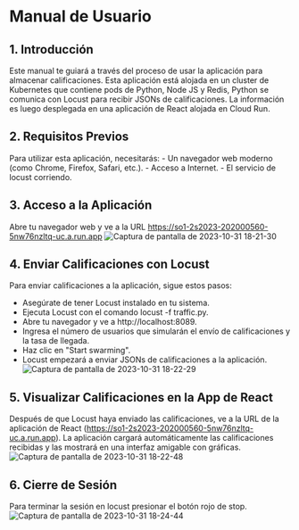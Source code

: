 # Manual de Usuario

## 1. Introducción
Este manual te guiará a través del proceso de usar la aplicación para almacenar calificaciones. Esta aplicación está alojada en un cluster de Kubernetes que contiene pods de Python, Node JS y Redis, Python se comunica con Locust para recibir JSONs de calificaciones. La información es luego desplegada en una aplicación de React alojada en Cloud Run.

## 2. Requisitos Previos
Para utilizar esta aplicación, necesitarás:
    - Un navegador web moderno (como Chrome, Firefox, Safari, etc.).
    - Acceso a Internet.
    - El servicio de locust corriendo.

## 3. Acceso a la Aplicación
Abre tu navegador web y ve a la URL https://so1-2s2023-202000560-5nw76nzltq-uc.a.run.app
![Captura de pantalla de 2023-10-31 18-21-30](https://github.com/Marjxg/SO1_2S2023_202000560/assets/78390305/307c4e82-39bc-4cca-8e27-7c7473819f0f)


## 4. Enviar Calificaciones con Locust
Para enviar calificaciones a la aplicación, sigue estos pasos:
- Asegúrate de tener Locust instalado en tu sistema.
- Ejecuta Locust con el comando locust -f traffic.py.
- Abre tu navegador y ve a http://localhost:8089.
- Ingresa el número de usuarios que simularán el envío de calificaciones y la tasa de llegada.
- Haz clic en "Start swarming".
- Locust empezará a enviar JSONs de calificaciones a la aplicación.
![Captura de pantalla de 2023-10-31 18-22-29](https://github.com/Marjxg/SO1_2S2023_202000560/assets/78390305/0e3ee157-ca47-4b1c-bfbc-60ee80770c71)


## 5. Visualizar Calificaciones en la App de React

Después de que Locust haya enviado las calificaciones, ve a la URL de la aplicación de React (https://so1-2s2023-202000560-5nw76nzltq-uc.a.run.app).
La aplicación cargará automáticamente las calificaciones recibidas y las mostrará en una interfaz amigable con gráficas.
![Captura de pantalla de 2023-10-31 18-22-48](https://github.com/Marjxg/SO1_2S2023_202000560/assets/78390305/aae2c5b1-4e7b-4dff-813e-d5482a1d82ac)


## 6. Cierre de Sesión
Para terminar la sesión en locust presionar el botón rojo de stop.
![Captura de pantalla de 2023-10-31 18-24-44](https://github.com/Marjxg/SO1_2S2023_202000560/assets/78390305/e437b049-e36f-4954-b6a6-d28381e6554e)


